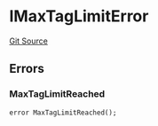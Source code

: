 # IMaxTagLimitError
[Git Source](https://github.com/thrackle-io/tron/blob/edf3093a9fed22d64a8edbc89ae73bfbadfe2a42/src/common/IErrors.sol)


## Errors
### MaxTagLimitReached

```solidity
error MaxTagLimitReached();
```

